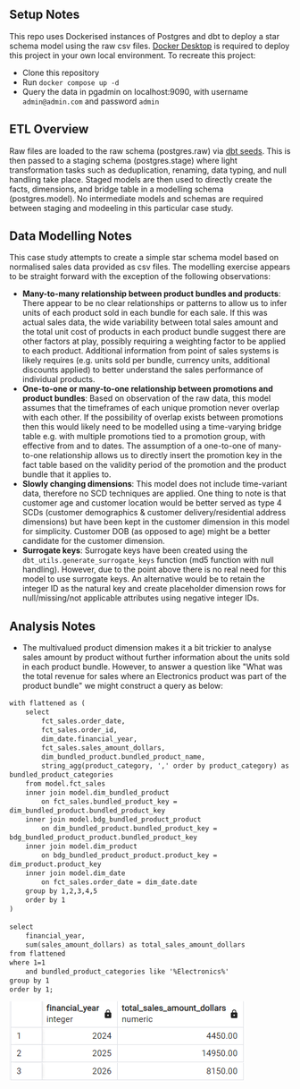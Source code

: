 ## Setup Notes

This repo uses Dockerised instances of Postgres and dbt to deploy a star schema model using the raw csv files. [Docker Desktop](https://www.docker.com/products/docker-desktop/) is required to deploy this project in your own local environment. To recreate this project:
* Clone this repository
* Run `docker compose up -d`
* Query the data in pgadmin on localhost:9090, with username `admin@admin.com` and password `admin`

## ETL Overview

Raw files are loaded to the raw schema (postgres.raw) via [dbt seeds](https://docs.getdbt.com/reference/commands/seed). This is then passed to a staging schema (postgres.stage) where light transformation tasks such as deduplication, renaming, data typing, and null handling take place. Staged models are then used to directly create the facts, dimensions, and bridge table in a modelling schema (postgres.model). No intermediate models and schemas are required between staging and modeeling in this particular case study.

## Data Modelling Notes

This case study attempts to create a simple star schema model based on normalised sales data provided as csv files. The modelling exercise appears to be straight forward with the exception of the following observations:
* **Many-to-many relationship between product bundles and products**: There appear to be no clear relationships or patterns to allow us to infer units of each product sold in each bundle for each sale. If this was actual sales data, the wide variability between total sales amount and the total unit cost of products in each product bundle suggest there are other factors at play, possibly requiring a weighting factor to be applied to each product. Additional information from point of sales systems is likely requires (e.g. units sold per bundle, currency units, additional discounts applied) to better understand the sales performance of individual products.
* **One-to-one or many-to-one relationship between promotions and product bundles**: Based on observation of the raw data, this model assumes that the timeframes of each unique promotion never overlap with each other. If the possibility of overlap exists between promotions then this would likely need to be modelled using a time-varying bridge table e.g. with multiple promotions tied to a promotion group, with effective from and to dates. The assumption of a one-to-one of many-to-one relationship allows us to directly insert the promotion key in the fact table based on the validity period of the promotion and the product bundle that it applies to.
* **Slowly changing dimensions**: This model does not include time-variant data, therefore no SCD techniques are applied. One thing to note is that customer age and customer location would be better served as type 4 SCDs (customer demographics & customer delivery/residential address dimensions) but have been kept in the customer dimension in this model for simplicity. Customer DOB (as opposed to age) might be a better candidate for the customer dimension.
* **Surrogate keys**: Surrogate keys have been created using the `dbt_utils.generate_surrogate_keys` function (md5 function with null handling). However, due to the point above there is no real need for this model to use surrogate keys. An alternative would be to retain the integer ID as the natural key and create placeholder dimension rows for null/missing/not applicable attributes using negative integer IDs.

## Analysis Notes

* The multivalued product dimension makes it a bit trickier to analyse sales amount by product without further information about the units sold in each product bundle. However, to answer a question like "What was the total revenue for sales where an Electronics product was part of the product bundle" we might construct a query as below:
```
with flattened as (
	select
		fct_sales.order_date,
		fct_sales.order_id,
		dim_date.financial_year,
		fct_sales.sales_amount_dollars,
		dim_bundled_product.bundled_product_name,
		string_agg(product_category, ',' order by product_category) as bundled_product_categories
	from model.fct_sales
	inner join model.dim_bundled_product
		on fct_sales.bundled_product_key = dim_bundled_product.bundled_product_key
	inner join model.bdg_bundled_product_product
		on dim_bundled_product.bundled_product_key = bdg_bundled_product_product.bundled_product_key
	inner join model.dim_product
		on bdg_bundled_product_product.product_key = dim_product.product_key
	inner join model.dim_date
		on fct_sales.order_date = dim_date.date
	group by 1,2,3,4,5
	order by 1
)

select
	financial_year,
	sum(sales_amount_dollars) as total_sales_amount_dollars
from flattened
where 1=1
	and bundled_product_categories like '%Electronics%'
group by 1
order by 1;
```

![alt text](images/electronics_query.png)